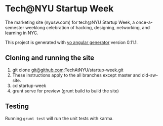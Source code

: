 # Tech@NYU Startup Week

The marketing site (nyusw.com) for tech@NYU Startup Week, a once-a-semester weeklong celebration of hacking, designing, networking, and learning in NYC.

This project is generated with [yo angular generator](https://github.com/yeoman/generator-angular)
version 0.11.1.

## Cloning and running the site
  1. git clone git@github.com:TechAtNYU/startup-week.git
  2. These instructions apply to the all branches except master and old-sw-site.
  3. cd startup-week
  4. grunt serve for preview (grunt build to build the site)

## Testing

Running `grunt test` will run the unit tests with karma.
